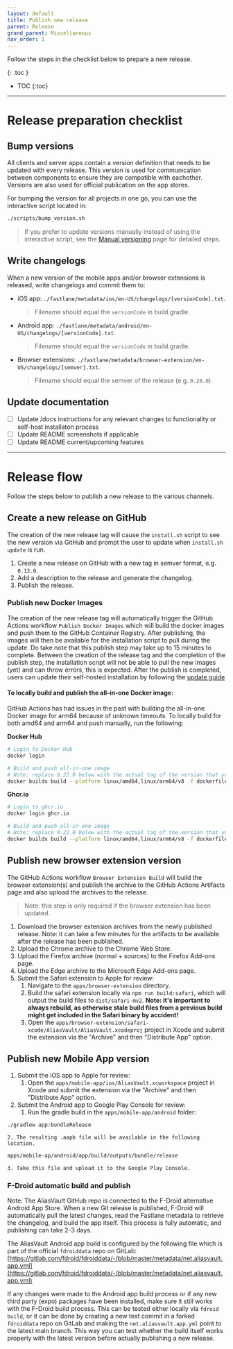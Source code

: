 ```yaml
---
layout: default
title: Publish new release
parent: Release
grand_parent: Miscellaneous
nav_order: 1
---
```


Follow the steps in the checklist below to prepare a new release.

{: .toc }
* TOC
{:toc}

---

# Release preparation checklist

## Bump versions
All clients and server apps contain a version definition that needs to be updated with every release. This version is used for communication between components to ensure they are compatible with eachother. Versions are also used for official publication on the app stores.

For bumping the version for all projects in one go, you can use the interactive script located in:
```bash
./scripts/bump_version.sh
```

> If you prefer to update versions manually instead of using the interactive script, see the [Manual versioning](manual-versioning) page for detailed steps.

## Write changelogs
When a new version of the mobile apps and/or browser extensions is released, write changelogs and commit them to:
- iOS app: `./fastlane/metadata/ios/en-US/changelogs/[versionCode].txt`.
    > Filename should equal the `versionCode` in build.gradle.
- Android app: `./fastlane/metadata/android/en-US/changelogs/[versionCode].txt`.
    > Filename should equal the `versionCode` in build.gradle.
- Browser extensions: `./fastlane/metadata/browser-extension/en-US/changelogs/[semver].txt`.
    > Filename should equal the semver of the release (e.g. `0.20.0`).

## Update documentation
- [ ] Update /docs instructions for any relevant changes to functionality or self-host installaton process
- [ ] Update README screenshots if applicable
- [ ] Update README current/upcoming features

---

# Release flow
Follow the steps below to publish a new release to the various channels.

## Create a new release on GitHub
The creation of the new release tag will cause the `install.sh` script to see the new version via GitHub and prompt the user to update when `install.sh update` is run.

1. Create a new release on GitHub with a new tag in semver format, e.g. `0.12.0`.
2. Add a description to the release and generate the changelog.
3. Publish the release.

### Publish new Docker Images
The creation of the new release tag will automatically trigger the GitHub Actions workflow `Publish Docker Images` which will build the docker images and push them to the GitHub Container Registry. After publishing, the images will then be available for the installation script to pull during the update. Do take note that this publish step may take up to 15 minutes to complete. Between the creation of the release tag and the completion of the publish step, the installation script will not be able to pull the new images (yet) and can throw errors, this is expected. After the publish is completed, users can update their self-hosted installation by following the [update guide](/installation/update)

#### To locally build and publish the all-in-one Docker image:
GitHub Actions has had issues in the past with building the all-in-one Docker image for arm64 because of unknown timeouts. To locally build for both amd64 and arm64 and push manually, run the following:

**Docker Hub**
```bash
# Login to Docker Hub
docker login

# Build and push all-in-one image
# Note: replace 0.22.0 below with the actual tag of the version that you're building and pushing
docker buildx build --platform linux/amd64,linux/arm64/v8 -f dockerfiles/all-in-one/Dockerfile -t aliasvault/aliasvault:0.22.0 -t aliasvault/aliasvault:latest --push .
```

**Ghcr.io**
```bash
# Login to ghcr.io
docker login ghcr.io

# Build and push all-in-one image
# Note: replace 0.22.0 below with the actual tag of the version that you're building and pushing
docker buildx build --platform linux/amd64,linux/arm64/v8 -f dockerfiles/all-in-one/Dockerfile -t ghcr.io/lanedirt/aliasvault:0.22.0 -t ghcr.io/lanedirt/aliasvault:latest --push .
```

## Publish new browser extension version
The GitHub Actions workflow `Browser Extension Build` will build the browser extension(s) and publish the archive to the GitHub Actions Artifacts page and also upload the archives to the release.

> Note: this step is only required if the browser extension has been updated.

1. Download the browser extension archives from the newly published release. Note: it can take a few minutes for the artifacts to be available after the release has been published.
2. Upload the Chrome archive to the Chrome Web Store.
3. Upload the Firefox archive (normal + sources) to the Firefox Add-ons page.
4. Upload the Edge archive to the Microsoft Edge Add-ons page.
5. Submit the Safari extension to Apple for review:
    1. Navigate to the `apps/browser-extension` directory.
    2. Build the safari extension locally via `npm run build:safari`, which will output the build files to `dist/safari-mv2`. **Note: it's important to always rebuild, as otherwise stale build files from a previous build might get included in the Safari binary by accident!**
    3. Open the `apps/browser-extension/safari-xcode/AliasVault/AliasVault.xcodeproj` project in Xcode and submit the extension via the "Archive" and then "Distribute App" option.

## Publish new Mobile App version
1. Submit the iOS app to Apple for review:
    1. Open the `apps/mobile-app/ios/AliasVault.xcworkspace` project in Xcode and submit the extension via the "Archive" and then "Distribute App" option.
2. Submit the Android app to Google Play Console for review:
    1. Run the gradle build in the `apps/mobile-app/android` folder:
```bash
./gradlew app:bundleRelease
```
    2. The resulting .aapb file will be available in the following location.
```bash
apps/mobile-ap/android/app/build/outputs/bundle/release
```
    3. Take this file and upload it to the Google Play Console.

### F-Droid automatic build and publish
Note: The AliasVault GitHub repo is connected to the F-Droid alternative Android App Store. When a new Git release is published, F-Droid will automatically pull the latest changes, read the Fastlane metadata to retrieve the changelog, and build the app itself. This process is fully automatic, and publishing can take 2-3 days.

The AliasVault Android app build is configured by the following file which is part of the official `fdroiddata` repo on GitLab:
[https://gitlab.com/fdroid/fdroiddata/-/blob/master/metadata/net.aliasvault.app.yml](https://gitlab.com/fdroid/fdroiddata/-/blob/master/metadata/net.aliasvault.app.yml)

If any changes were made to the Android app build process or if any new third party (expo) packages have been installed, make sure it still
works with the F-Droid build process. This can be tested either locally via `fdroid build`, or it can be done by creating a new test commit in
a forked `fdroiddata` repo on GitLab and making the `net.aliasvault.app.yml` point to the latest main branch. This way you can test whether
the build itself works properly with the latest version before actually publishing a new release.